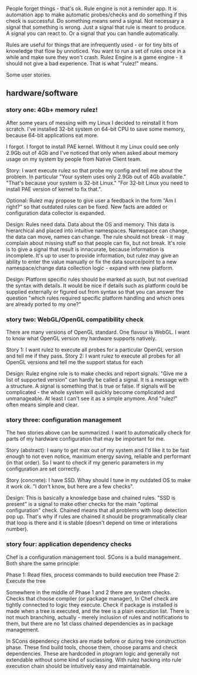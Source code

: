 People forget things - that's ok. Rule engine is not a reminder app. It is automation app to make automatic probes/checks and do something if this check is successful. Do something means send a signal. Not necessary a signal that something is wrong. Just a signal that rule is meant to produce. A signal you can react to. Or a signal that you can handle automatically.

Rules are useful for things that are infrequently used - or for tiny bits of knowledge that flow by unnoticed. You want to run a set of rules once in a while and make sure they won't crash. Rulez Engine is a game engine - it should not give a bad experience. That is what "rulez!" means.

Some user stories.

## hardware/software ##
### story one: 4Gb+ memory rulez! ###

After some years of messing with my Linux I decided to reinstall it from scratch. I've installed 32-bit system on 64-bit CPU to save some memory, because 64-bit applications eat more.

I forgot. I forgot to install PAE kernel. Without it my Linux could see only 2.9Gb out of 4Gb and I've noticed that only when asked about memory usage on my system by people from Native Client team.

Story: I want execute rulez so that probe my config and tell me about the problem. In particular "Your system uses only 2.9Gb out of 4Gb available." "That's because your system is 32-bit Linux." "For 32-bit Linux you need to install PAE version of kernel to fix that.".

Optional: Rulez may propose to give user a feedback in the form "Am I right?" so that outdated rules can be fixed. New facts are added or configuration data collector is expanded.

Design: Rules need data. Data about the OS and memory. This data is hierarchical and placed into intuitive namespaces. Namespace can change, the data can move, names can change. The rule should not break - it may complain about missing stuff so that people can fix, but not break. It's role is to give a signal that result is innacurate, because information is incomplete. It's up to user to provide information, but rulez may give an ability to enter the value manually or fix the data source/point to a new namespace/change data collection logic - expand with new platform.

Design: Platform specific rules should be marked as such, but not overload the syntax with details. It would be nice if details such as platform could be supplied externally or figured out from syntax so that you can answer the question "which rules required specific platform handling and which ones are already ported to my one?"


### story two: WebGL/OpenGL compatibility check ###

There are many versions of OpenGL standard. One flavour is WebGL. I want to know what OpenGL version my hardware supports natively.

Story 1: I want rulez to execute all probes for a particular OpenGL version and tell me if they pass.
Story 2: I want rulez to execute all probes for all OpenGL versions and tell me the support status for each

Design: Rulez engine role is to make checks and report signals. "Give me a list of supported version" can hardly be called a signal. It is a message with a structure. A signal is something that is true or false. If signals will be complicated - the whole system will quickly become complicated and unmanageable. At least I can't see it as a simple anymore. And "rulez!" often means simple and clear.

### story three: configuration management ###

The two stories above can be summarized. I want to automatically check for parts of my hardware configuration that may be important for me.

Story (abstract): I wany to get max out of my system and I'd like it to be fast enough to not even notice, maximum energy saving, reliable and performant (in that order). So I want to check if my generic parameters in my configuration are set correctly.

Story (concrete): I have SSD. Whay should I tune in my outdated OS to make it work ok. "I don't know, but here are a few checks".

Design: This is basically a knowledge base and chained rules. "SSD is present" is a signal to make other checks for the main "optimal configuration" check. Chained means that all problems with loop detection pop up. That's why if rules are chained it should be programmatically clear that loop is there and it is stable (doesn't depend on time or interations number).

### story four: application dependency checks ###

Chef is a configuration management tool. SCons is a build management. Both share the same principle:

Phase 1: Read files, process commands to build execution tree
Phase 2: Execute the tree

Somewhere in the middle of Phase 1 and 2 there are system checks. Checks that choose compiler (or package manager), In Chef check are tightly connected to logic they execute. Check if package is installed is made when a tree is executed, and the tree is a plain execution list. There is not much branching, actually - merely inclusion of rules and notifications to them, but there are no 1st class chained dependencies as in package management.

In SCons dependency checks are made before or during tree construction phase. These find build tools, choose them, choose params and check dependencies. These are hardcoded in ptogram logic and generally not extendable without some kind of suclassing. With rulez hacking into rule execution chain should be intuitively easy and maintainable.